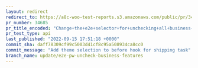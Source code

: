 ```yaml
---
layout: redirect
redirect_to: https://a8c-woo-test-reports.s3.amazonaws.com/public/pr/34685/api/index.html
pr_number: 34685
pr_title_encoded: "Change+the+e2e+selector+for+unchecking+all+business+features"
pr_test_type: api
last_published: "2022-09-15 17:51:18 +0000"
commit_sha: daff78309cf99c5003d41cf8c95a508934ca8cc0
commit_message: "Add theme selection to before hook for shipping task"
branch_name: update/e2e-pw-uncheck-business-features
---
```

